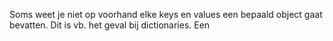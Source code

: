 Soms weet je niet op voorhand elke keys en values een bepaald object gaat bevatten. Dit is vb. het geval bij dictionaries. Een